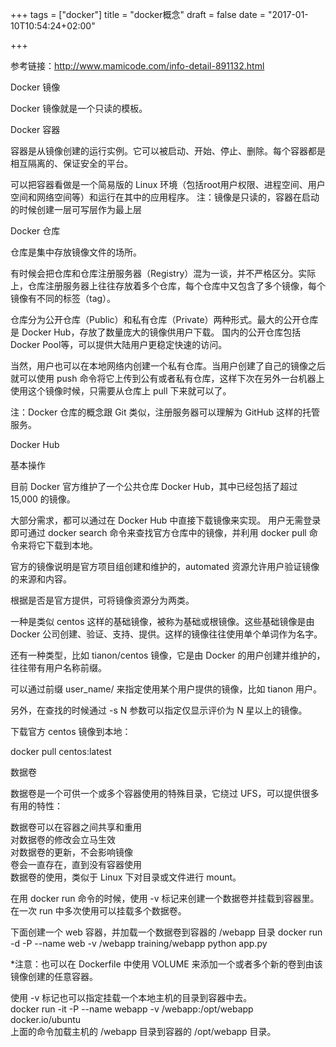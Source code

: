 +++
tags = ["docker"]
title = "docker概念"
draft = false
date = "2017-01-10T10:54:24+02:00"

+++


参考链接：http://www.mamicode.com/info-detail-891132.html


Docker 镜像

Docker 镜像就是一个只读的模板。  


Docker 容器  

容器是从镜像创建的运行实例。它可以被启动、开始、停止、删除。每个容器都是相互隔离的、保证安全的平台。  

可以把容器看做是一个简易版的 Linux 环境（包括root用户权限、进程空间、用户空间和网络空间等）和运行在其中的应用程序。
注：镜像是只读的，容器在启动的时候创建一层可写层作为最上层


Docker 仓库

仓库是集中存放镜像文件的场所。

有时候会把仓库和仓库注册服务器（Registry）混为一谈，并不严格区分。实际上，仓库注册服务器上往往存放着多个仓库，每个仓库中又包含了多个镜像，每个镜像有不同的标签（tag）。  

仓库分为公开仓库（Public）和私有仓库（Private）两种形式。最大的公开仓库是 Docker Hub，存放了数量庞大的镜像供用户下载。 国内的公开仓库包括 Docker Pool等，可以提供大陆用户更稳定快速的访问。  

当然，用户也可以在本地网络内创建一个私有仓库。当用户创建了自己的镜像之后就可以使用 push 命令将它上传到公有或者私有仓库，这样下次在另外一台机器上使用这个镜像时候，只需要从仓库上 pull 下来就可以了。  

注：Docker 仓库的概念跟 Git 类似，注册服务器可以理解为 GitHub 这样的托管服务。


Docker Hub

基本操作

目前 Docker 官方维护了一个公共仓库 Docker Hub，其中已经包括了超过 15,000 的镜像。  

大部分需求，都可以通过在 Docker Hub 中直接下载镜像来实现。
用户无需登录即可通过 docker search 命令来查找官方仓库中的镜像，并利用 docker pull 命令来将它下载到本地。  

官方的镜像说明是官方项目组创建和维护的，automated 资源允许用户验证镜像的来源和内容。  

根据是否是官方提供，可将镜像资源分为两类。  

一种是类似 centos 这样的基础镜像，被称为基础或根镜像。这些基础镜像是由 Docker 公司创建、验证、支持、提供。这样的镜像往往使用单个单词作为名字。  

还有一种类型，比如 tianon/centos 镜像，它是由 Docker 的用户创建并维护的，往往带有用户名称前缀。  

可以通过前缀 user_name/ 来指定使用某个用户提供的镜像，比如 tianon 用户。  

另外，在查找的时候通过 -s N 参数可以指定仅显示评价为 N 星以上的镜像。  

下载官方 centos 镜像到本地：  

docker pull centos:latest








数据卷

数据卷是一个可供一个或多个容器使用的特殊目录，它绕过 UFS，可以提供很多有用的特性：

数据卷可以在容器之间共享和重用  
对数据卷的修改会立马生效  
对数据卷的更新，不会影响镜像  
卷会一直存在，直到没有容器使用  
数据卷的使用，类似于 Linux 下对目录或文件进行 mount。  

在用 docker run 命令的时候，使用 -v 标记来创建一个数据卷并挂载到容器里。在一次 run 中多次使用可以挂载多个数据卷。
  
下面创建一个 web 容器，并加载一个数据卷到容器的 /webapp 目录
docker run -d -P --name web -v /webapp training/webapp python app.py   

*注意：也可以在 Dockerfile 中使用 VOLUME 来添加一个或者多个新的卷到由该镜像创建的任意容器。 


使用 -v 标记也可以指定挂载一个本地主机的目录到容器中去。  
docker run -it -P --name webapp -v /webapp:/opt/webapp docker.io/ubuntu  
上面的命令加载主机的 /webapp 目录到容器的 /opt/webapp 目录。   


